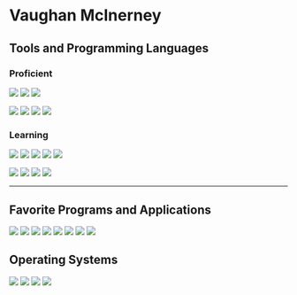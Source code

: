 # Vaughan McInerney

## Tools and Programming Languages
### Proficient

![](https://img.shields.io/badge/HTML-red?logo=HTML5&logoColor=white)
![](https://img.shields.io/badge/CSS-blue?logo=CSS3&logoColor=white)
![](https://img.shields.io/badge/Python-black?logo=python)

![](https://img.shields.io/badge/Google%20Apps%20Script-black?logo=google&logoColor=blue)
![](https://img.shields.io/badge/Git-red?logo=git&logoColor=white)
![](https://img.shields.io/badge/GitHub-black?logo=github&logoColor=white)
![](https://img.shields.io/badge/Visual%20Studio%20Code-black?logo=visual-studio-code&logoColor=blue)

### Learning
![](https://img.shields.io/badge/Java-black?logo=Java&logoColor=orange)
![](https://img.shields.io/badge/C++-069?logo=C%2B%2B&logoColor=white)
![](https://img.shields.io/badge/JavaScript-black?logo=Javascript&logoColor=yellow)
![](https://img.shields.io/badge/PHP-black?logo=php&logoColor=)
![](https://img.shields.io/badge/Node.js-darkgreen?logo=node.js&logoColor=white)

![](https://img.shields.io/badge/Electron-teal?logo=electron&logoColor=white)
![](https://img.shields.io/badge/Visual%20Studio-808?logo=visual-studio&logoColor=white)
![](https://img.shields.io/badge/Android%20Studio-black?logo=android-studio&logoColor=3DDC84)
![](https://img.shields.io/badge/Google%20Cloud%20Platform-blue?logo=google-cloud&logoColor=white)

---

## Favorite Programs and Applications

![](https://img.shields.io/badge/Blender-orange?logo=blender&logoColor=white)
![](https://img.shields.io/badge/Inkscape-black?logo=inkscape&logoColor=white)
![](https://img.shields.io/badge/Audacity-00c?logo=audacity&logoColor=white)
![](https://img.shields.io/badge/VLC-FF8800?logo=vlc-media-player&logoColor=white)
![](https://img.shields.io/badge/ProtonMail-9999ff?logo=protonmail&logoColor=white)
![](https://img.shields.io/badge/DuckDuckGo-white?logo=duckduckgo&logoColor=DE5833)
![](https://img.shields.io/badge/Signal-18E?logo=signal&logoColor=white)
![](https://img.shields.io/badge/VirtualBox-183A61?logo=virtualbox&logoColor=white)


## Operating Systems
![](https://img.shields.io/badge/Windows%2010-black?logo=windows&logoColor=blue)
![](https://img.shields.io/badge/Linux%20Mint-black?logo=linux-mint)
![](https://img.shields.io/badge/Android-black?logo=android&logoColor=)
![](https://img.shields.io/badge/Raspberry%20Pi-C51A4A?logo=raspberry-pi&logoColor=white)
